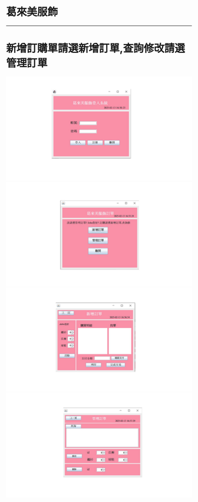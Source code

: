 # 葛來美服飾




<hr>

# 新增訂購單請選新增訂單,查詢修改請選管理訂單

![服飾圖](pic/clo01.jpg)</a>
![服飾圖](pic/clo02.jpg)</a>
![服飾圖](pic/clo03.jpg)</a>
![服飾圖](pic/clo04.jpg)</a>
